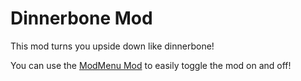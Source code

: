 # Dinnerbone Mod

This mod turns you upside down like dinnerbone!

You can use the [ModMenu Mod](https://github.com/TerraformersMC/ModMenu) to easily toggle the mod on and off!
